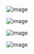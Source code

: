![image](https://github.com/YuriyKim799/task_4.4.9/assets/98980221/b4e2bdd9-03b2-437a-ae89-13061709d33f)

![image](https://github.com/YuriyKim799/task_4.4.9/assets/98980221/808df877-5c92-47ae-9b15-d2fa13361c58)

![image](https://github.com/YuriyKim799/task_4.4.9/assets/98980221/d645787c-9650-4107-b6b1-5d3e09227ba7)

![image](https://github.com/YuriyKim799/task_4.4.9/assets/98980221/a42933d8-b8c8-4af0-872e-e0156011d101)
